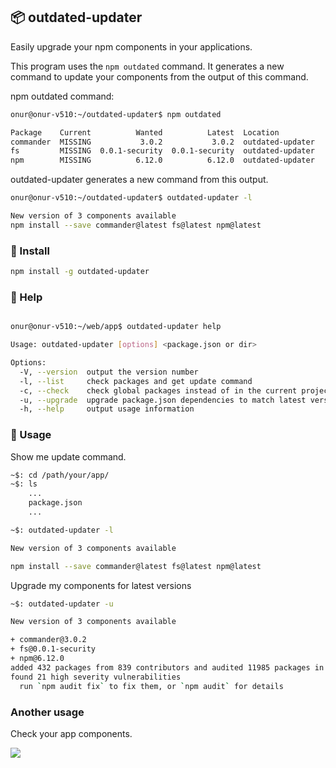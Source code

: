 ## 📦 outdated-updater

Easily upgrade your npm components in your applications.

This program uses the `npm outdated` command. It generates a new command to update your components from the output of this command.



 npm outdated command:

```bash
onur@onur-v510:~/outdated-updater$ npm outdated

Package    Current          Wanted          Latest  Location
commander  MISSING           3.0.2           3.0.2  outdated-updater
fs         MISSING  0.0.1-security  0.0.1-security  outdated-updater
npm        MISSING          6.12.0          6.12.0  outdated-updater
```

outdated-updater generates a new command from this output.

```bash
onur@onur-v510:~/outdated-updater$ outdated-updater -l

New version of 3 components available
npm install --save commander@latest fs@latest npm@latest
```



### 📌 Install

```bash
npm install -g outdated-updater
```



### 👋 Help

```bash

onur@onur-v510:~/web/app$ outdated-updater help

Usage: outdated-updater [options] <package.json or dir>

Options:
  -V, --version  output the version number
  -l, --list     check packages and get update command
  -c, --check    check global packages instead of in the current project
  -u, --upgrade  upgrade package.json dependencies to match latest versions (maintaining existing policy)
  -h, --help     output usage information
```



### 🧐 Usage

Show me update command.

```bash
~$: cd /path/your/app/
~$: ls
	...
	package.json
	...

~$: outdated-updater -l

New version of 3 components available

npm install --save commander@latest fs@latest npm@latest
```



Upgrade my components for latest versions

```bash
~$: outdated-updater -u

New version of 3 components available

+ commander@3.0.2
+ fs@0.0.1-security
+ npm@6.12.0
added 432 packages from 839 contributors and audited 11985 packages in 5.598s
found 21 high severity vulnerabilities
  run `npm audit fix` to fix them, or `npm audit` for details

```



### Another usage

Check your app components.

![](/home/onur/outdated-updater/image/command.jpeg)